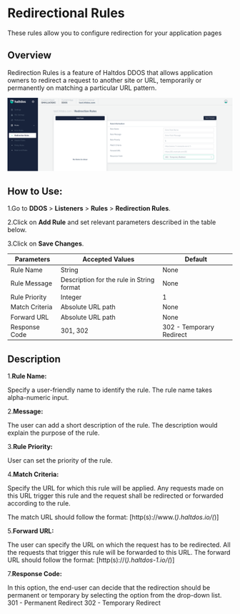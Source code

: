 # Redirectional Rules

These rules allow you to configure redirection for your application pages

## Overview 
Redirection Rules is a feature of Haltdos DDOS that allows application owners to redirect a request to another site or URL, temporarily or permanently on matching a particular URL pattern.

![Redirection](/img/ddos/v2/redirection.png)

## How to Use:
1.Go to **DDOS** > **Listeners** > **Rules** > **Redirection Rules**.

2.Click on **Add Rule** and set relevant parameters described in the table below.

3.Click on **Save Changes**.

| Parameters| Accepted Values | Default
| ----------- | ----------- |-----------|
| Rule Name|String|None
| Rule Message|Description for the rule in String format|None
| Rule Priority|Integer|1
| Match Criteria|Absolute URL path|None
| Forward URL|Absolute URL path|None
| Response Code|301, 302|302 - Temporary Redirect


## Description
1.**Rule Name:**

Specify a user-friendly name to identify the rule. The rule name takes alpha-numeric input.

2.**Message:**

The user can add a short description of the rule. The description would explain the purpose of the rule.

3.**Rule Priority:**

User can set the priority of the rule.

4.**Match Criteria:**

Specify the URL for which this rule will be applied. Any requests made on this URL trigger this rule and the request shall be redirected or forwarded according to the rule.

The match URL should follow the format: [http(s)://www.(*).haltdos.io/(*)]

5.**Forward URL:**

The user can specify the URL on which the request has to be redirected. All the requests that trigger this rule will be forwarded to this URL.
The forward URL should follow the format: [http(s)://(*).haltdos-1.io/(*)] 

7.**Response Code:**

In this option, the end-user can decide that the redirection should be permanent or temporary by selecting the option from the drop-down list.
301 - Permanent Redirect 
302 - Temporary Redirect